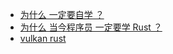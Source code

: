 * [为什么 一定要自学 ？](README)
* [为什么 当今程序员 一定要学 Rust ？](rust/rust)
* [vulkan rust](vulkan-rust/vulkan-rust)
